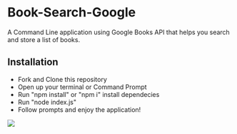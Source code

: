 # Book-Search-Google

A Command Line application using Google Books API that helps you search and store a list of books.

## Installation
+ Fork and Clone this repository
+ Open up your terminal or Command Prompt 
+ Run "npm install" or "npm i" install dependecies
+ Run "node index.js" 
+ Follow prompts and enjoy the application! 

![](https://media.giphy.com/media/mjQ6YzWS0W9m1yCsV4/giphy.gif)


